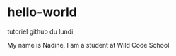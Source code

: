 # hello-world
tutoriel github du lundi
<p>My name is Nadine, I am a student at Wild Code School</p>
